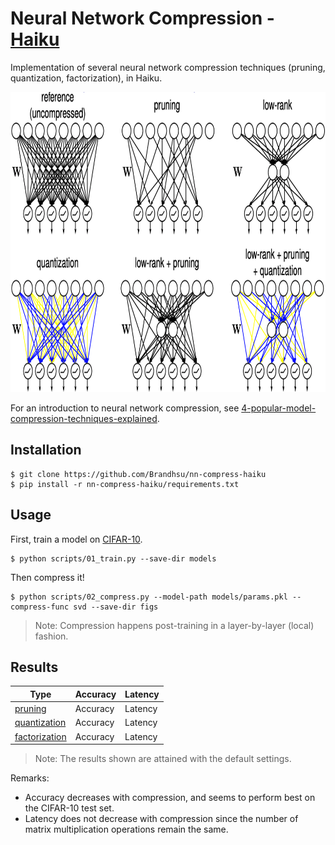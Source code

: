 # Neural Network Compression - [Haiku](https://github.com/deepmind/dm-haiku)

Implementation of several neural network compression techniques (pruning, quantization, factorization), in Haiku.

<div align='center'>
  <kbd>
    <a href='http://graduatestudent.ucmerced.edu/yidelbayev/papers/cikm21/cikm21_slides.pdf'>
      <img src='figs/yidelbayev-cikm21_slides.png' height=480/>
    </a>
  </kbd>
</div>

For an introduction to neural network compression, see [4-popular-model-compression-techniques-explained](https://xailient.com/blog/4-popular-model-compression-techniques-explained).

## Installation

```shell
$ git clone https://github.com/Brandhsu/nn-compress-haiku
$ pip install -r nn-compress-haiku/requirements.txt
```

## Usage

First, train a model on [CIFAR-10](https://www.cs.toronto.edu/~kriz/cifar.html).

```shell
$ python scripts/01_train.py --save-dir models
```

Then compress it!

```shell
$ python scripts/02_compress.py --model-path models/params.pkl --compress-func svd --save-dir figs
```

> Note: Compression happens post-training in a layer-by-layer (local) fashion.

## Results

| Type                                       | Accuracy | Latency |
| ------------------------------------------ | -------- | ------- |
| [pruning](nn_compress_haiku/prune.py)      | Accuracy | Latency |
| [quantization](nn_compress_haiku/quant.py) | Accuracy | Latency |
| [factorization](nn_compress_haiku/svd.py)  | Accuracy | Latency |

> Note: The results shown are attained with the default settings.

Remarks:

- Accuracy decreases with compression, and seems to perform best on the CIFAR-10 test set.
- Latency does not decrease with compression since the number of matrix multiplication operations remain the same.
